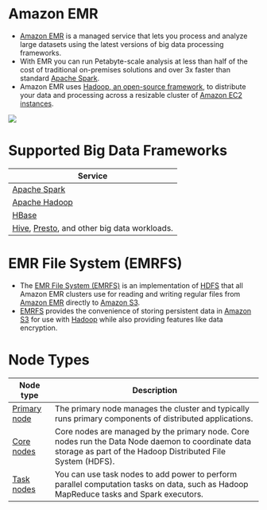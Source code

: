 # Amazon EMR
- [Amazon EMR](https://aws.amazon.com/emr/) is a managed service that lets you process and analyze large datasets using the latest versions of big data processing frameworks.
- With EMR you can run Petabyte-scale analysis at less than half of the cost of traditional on-premises solutions and over 3x faster than standard [Apache Spark](../../../HLD-System-Designs/6_BigData/DataProcessing/ApacheSpark/Readme.md). 
- Amazon EMR uses [Hadoop, an open-source framework](../../../HLD-System-Designs/6_BigData/ApacheHadoop/Readme.md), to distribute your data and processing across a resizable cluster of [Amazon EC2 instances](../../2_Compute/AmazonEC2/Readme.md).

![](https://fathomtech.io/blog/aws-emr-versus-glue/How-aws-emr-works.png)

# Supported Big Data Frameworks

| Service                                                                                                                                                           |
|-------------------------------------------------------------------------------------------------------------------------------------------------------------------|
| [Apache Spark](../../../HLD-System-Designs/6_BigData/DataProcessing/ApacheSpark/Readme.md)                                                                                   |
| [Apache Hadoop](../../../HLD-System-Designs/6_BigData/ApacheHadoop/Readme.md)                                                                                                |
| [HBase](../../../HLD-System-Designs/3_Databases/11_WideColumn-Databases/ApacheHBase.md)                                                                                       |
| [Hive](../../../HLD-System-Designs/6_BigData/DataConsumption/ApacheHive.md), [Presto](../../../HLD-System-Designs/6_BigData/DataConsumption/PrestoDB.md), and other big data workloads. |

# EMR File System (EMRFS)
- The [EMR File System (EMRFS)](https://docs.aws.amazon.com/emr/latest/ReleaseGuide/emr-fs.html) is an implementation of [HDFS](../../../HLD-System-Designs/11_FileStorages/ApacheHDFS.md) that all Amazon EMR clusters use for reading and writing regular files from [Amazon EMR]() directly to [Amazon S3](../../6_FileStorages/3_S3ObjectStorage/Readme.md). 
- [EMRFS](https://docs.aws.amazon.com/emr/latest/ReleaseGuide/emr-fs.html) provides the convenience of storing persistent data in [Amazon S3](../../6_FileStorages/3_S3ObjectStorage/Readme.md) for use with [Hadoop](../../../HLD-System-Designs/6_BigData/ApacheHadoop/Readme.md) while also providing features like data encryption.

# Node Types

| Node type                                                                                              | Description                                                                                                                                                      |
|--------------------------------------------------------------------------------------------------------|------------------------------------------------------------------------------------------------------------------------------------------------------------------|
| [Primary node](https://docs.aws.amazon.com/emr/latest/ManagementGuide/emr-master-core-task-nodes.html) | The primary node manages the cluster and typically runs primary components of distributed applications.                                                          |
| [Core nodes](https://docs.aws.amazon.com/emr/latest/ManagementGuide/emr-master-core-task-nodes.html)   | Core nodes are managed by the primary node. Core nodes run the Data Node daemon to coordinate data storage as part of the Hadoop Distributed File System (HDFS). |
| [Task nodes](https://docs.aws.amazon.com/emr/latest/ManagementGuide/emr-master-core-task-nodes.html)   | You can use task nodes to add power to perform parallel computation tasks on data, such as Hadoop MapReduce tasks and Spark executors.                           |